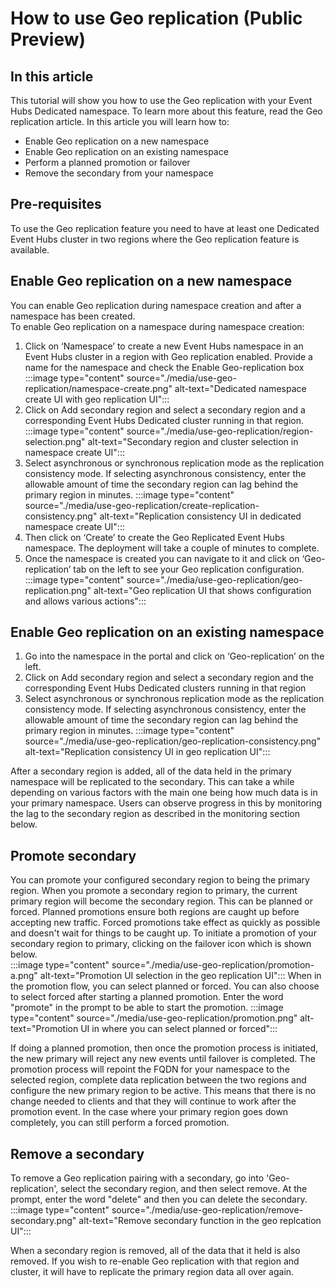 
# How to use Geo replication (Public Preview)
 
## In this article
This tutorial will show you how to use the Geo replication with your Event Hubs Dedicated namespace. To learn more about this feature, read the Geo replication article.  In this article you will learn how to:
-	Enable Geo replication on a new namespace
-	Enable Geo replication on an existing namespace
-	Perform a planned promotion or failover
-	Remove the secondary from your namespace

## Pre-requisites
To use the Geo replication feature you need to have at least one Dedicated Event Hubs cluster in two regions where the Geo replication feature is available.
 
## Enable Geo replication on a new namespace
 
You can enable Geo replication during namespace creation and after a namespace has been created.  
To enable Geo replication on a namespace during namespace creation:
 
1.	Click on ‘Namespace’ to create a new Event Hubs namespace in an Event Hubs cluster in a region with Geo replication enabled. Provide a name for the namespace and check the Enable Geo-replication box
 :::image type="content" source="./media/use-geo-replication/namespace-create.png" alt-text="Dedicated namespace create UI with geo replication UI":::
3.	Click on Add secondary region and select a secondary region and a corresponding Event Hubs Dedicated cluster running in that region. 
 :::image type="content" source="./media/use-geo-replication/region-selection.png" alt-text="Secondary region and cluster selection in namespace create UI":::
5.	Select asynchronous or synchronous replication mode as the replication consistency mode. If selecting asynchronous consistency, enter the allowable amount of time the secondary region can lag behind the primary region in minutes.
 :::image type="content" source="./media/use-geo-replication/create-replication-consistency.png" alt-text="Replication consistency UI in dedicated namespace create UI"::: 
6.	Then click on ‘Create’ to create the Geo Replicated Event Hubs namespace. The deployment will take a couple of minutes to complete. 
7.	Once the namespace is created you can navigate to it and click on ‘Geo-replication’ tab on the left to see your Geo replication configuration. 
 :::image type="content" source="./media/use-geo-replication/geo-replication.png" alt-text="Geo replication UI that shows configuration and allows various actions"::: 
   
## Enable Geo replication on an existing namespace
1.	Go into the namespace in the portal and click on ‘Geo-replication’ on the left.
2.	Click on Add secondary region and select a secondary region and the corresponding Event Hubs Dedicated clusters running in that region
3.	Select asynchronous or synchronous replication mode as the replication consistency mode. If selecting asynchronous consistency, enter the allowable amount of time the secondary region can lag behind the primary region in minutes.
  :::image type="content" source="./media/use-geo-replication/geo-replication-consistency.png" alt-text="Replication consistency UI in geo replication UI"::: 
 
After a secondary region is added, all of the data held in the primary namespace will be replicated to the secondary. This can take a while depending on various factors with the main one being how much data is in your primary namespace.  Users can observe progress in this by monitoring the lag to the secondary region as described in the monitoring section below.

## Promote secondary
You can promote your configured secondary region to being the primary region. When you promote a secondary region to primary, the current primary region will become the secondary region. This can be planned or forced. Planned promotions ensure both regions are caught up before accepting new traffic. Forced promotions take effect as quickly as possible and doesn't wait for things to be caught up.
To initiate a promotion of your secondary region to primary, clicking on the failover icon which is shown below.  
 :::image type="content" source="./media/use-geo-replication/promotion-a.png" alt-text="Promotion UI selection in the geo replication UI":::
When in the promotion flow, you can select planned or forced.  You can also choose to select forced after starting a planned promotion. Enter the word "promote" in the prompt to be able to start the promotion.
 :::image type="content" source="./media/use-geo-replication/promotion.png" alt-text="Promotion UI in where you can select planned or forced":::
 
If doing a planned promotion, then once the promotion process is initiated, the new primary will reject any new events until failover is completed. The promotion process will repoint the FQDN for your namespace to the selected region, complete data replication between the two regions and configure the new primary region to be active.  This means that there is no change needed to clients and that they will continue to work after the promotion event.
In the case where your primary region goes down completely, you can still perform a forced promotion. 

## Remove a secondary
To remove a Geo replication pairing with a secondary, go into 'Geo-replication', select the secondary region, and then select remove. At the prompt, enter the word "delete" and then you can delete the secondary.   
 :::image type="content" source="./media/use-geo-replication/remove-secondary.png" alt-text="Remove secondary function in the geo replcation UI":::

When a secondary region is removed, all of the data that it held is also removed.  If you wish to re-enable Geo replication with that region and cluster, it will have to replicate the primary region data all over again.  

